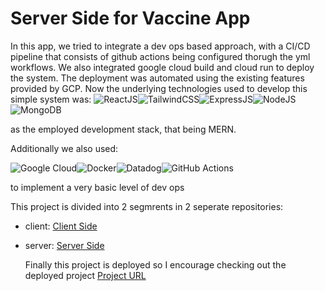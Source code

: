 # Server Side for Vaccine App

In this app, we tried to integrate a dev ops based approach, with a CI/CD pipeline that consists of github actions being configured thorugh the yml workflows. We also integrated google cloud build 
and cloud run to deploy the system. The deployment was automated using the existing features provided by GCP. Now the underlying technologies used to develop this simple
system was:
![ReactJS](https://img.shields.io/badge/React-20232A?style=for-the-badge&logo=react&logoColor=61DAFB)![TailwindCSS](	https://img.shields.io/badge/Tailwind_CSS-38B2AC?style=for-the-badge&logo=tailwind-css&logoColor=white)![ExpressJS](https://img.shields.io/badge/Express.js-404D59?style=for-the-badge)![NodeJS](https://img.shields.io/badge/Node.js-43853D?style=for-the-badge&logo=node.js&logoColor=white)![MongoDB](https://img.shields.io/badge/MongoDB-4EA94B?style=for-the-badge&logo=mongodb&logoColor=white)

as the employed development stack, that being MERN.

Additionally we also used:



![Google Cloud](https://img.shields.io/badge/Google_Cloud-4285F4?style=for-the-badge&logo=google-cloud&logoColor=white)![Docker](https://img.shields.io/badge/docker-%230db7ed.svg?style=for-the-badge&logo=docker&logoColor=white)![Datadog](https://img.shields.io/badge/datadog-%23632CA6.svg?style=for-the-badge&logo=datadog&logoColor=white)![GitHub Actions](https://img.shields.io/badge/github%20actions-%232671E5.svg?style=for-the-badge&logo=githubactions&logoColor=white) 

to implement a very basic level of dev ops

This project is divided into 2 segmrents in 2 seperate repositories:

- client: [Client Side](https://github.com/mirzaazwad/vaccine-app-client)
- server: [Server Side](https://github.com/mirzaazwad/vaccine-app-server)

  Finally this project is deployed so I encourage checking out the deployed project [Project URL](https://vacine-app.netlify.app/welcome)
